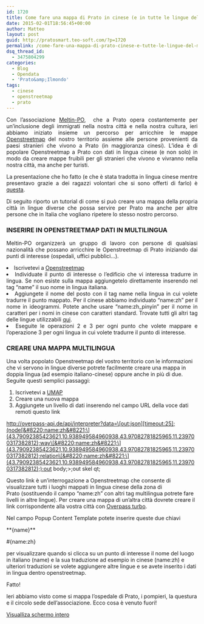 ```yaml
---
id: 1720
title: Come fare una mappa di Prato in cinese (e in tutte le lingue del mondo) con openstreetmap
date: 2015-02-01T18:56:45+00:00
author: Matteo
layout: post
guid: http://pratosmart.teo-soft.com/?p=1720
permalink: /come-fare-una-mappa-di-prato-cinese-e-tutte-le-lingue-del-mondo-con-openstreetmap/
dsq_thread_id:
  - 3475804299
categories:
  - Blog
  - Opendata
  - 'Prato&amp;Ilmondo'
tags:
  - cinese
  - openstreetmap
  - prato
---
```

<p style="text-align: justify;">
  Con l&#8217;associazione <a href="https://www.facebook.com/meltinpo?fref=ts" target="_blank">Meltin-PO</a>,  che a Prato opera costantemente per un&#8217;inclusione degli immigrati nella nostra città e nella nostra cultura, ieri abbiamo iniziato insieme un percorso per arricchire le mappe <a href="http://www.openstreetmap.org/" target="_blank">Openstreetmap</a> del nostro territorio assieme alle persone provenienti da paesi stranieri che vivono a Prato (in maggioranza cinesi). L&#8217;idea è di popolare Openstreetmap a Prato con dati in lingua cinese (e non solo) in modo da creare mappe fruibili per gli stranieri che vivono e vivranno nella nostra città, ma anche per turisti.
</p>

<p style="text-align: justify;">
  La presentazione che ho fatto (e che è stata tradotta in lingua cinese mentre presentavo grazie a dei ragazzi volontari che si sono offerti di farlo) è <a href="http://www.slideshare.net/pratosmart/mappare-prato-anche-in-cinese" target="_blank">questa</a>.
</p>

<p style="text-align: justify;">
  Di seguito riporto un tutorial di come si può creare una mappa della propria città in lingue diverse che possa servire per Prato ma anche per altre persone che in Italia che vogliano ripetere lo stesso nostro percorso.
</p>

<h3 style="text-align: justify;">
  INSERIRE IN OPENSTREETMAP DATI IN MULTILINGUA
</h3>

<p style="text-align: justify;">
  Meltin-PO organizzerà un gruppo di lavoro con persone di qualsiasi nazionalità che possano arricchire le Openstreetmap di Prato iniziando dai punti di interesse (ospedali, uffici pubblici&#8230;).
</p>

<li style="text-align: justify;">
  Iscrivetevi a <a href="www.openstreetmap.org" target="_blank">Openstreetmap</a>
</li>
<li style="text-align: justify;">
  Individuate il punto di interesse o l&#8217;edificio che vi interessa tradurre in lingua. Se non esiste sulla mappa aggiungetelo direttamente inserendo nel tag &#8220;name&#8221; il suo nome in lingua italiana.
</li>
<li style="text-align: justify;">
  Aggiungete il nome del posto con il tag name nella lingua in cui volete tradurre il punto mappato. Per il cinese abbiamo individuato &#8220;name:zh&#8221; per il nome in ideogrammi. Potete anche usare &#8220;name:zh_pinyin&#8221; per il nome in caratteri per i nomi in cinese con caratteri standard. Trovate tutti gli altri tag delle lingue utilizzabili <a href="http://wiki.openstreetmap.org/wiki/Multilingual_names" target="_blank">qui</a>.
</li>
<li style="text-align: justify;">
  Eseguite le operazioni 2 e 3 per ogni punto che volete mappare e l&#8217;operazione 3 per ogni lingua in cui volete tradurre il punto di interesse.
</li>

### CREARE UNA MAPPA MULTILINGUA

Una volta popolato Openstreetmap del vostro territorio con le informazioni che vi servono in lingue diverse potrete facilmente creare una mappa in doppia lingua (ad esempio italiano-cinese) oppure anche in più di due. Seguite questi semplici passaggi:

  1. Iscrivetevi a <a href="http://umap.openstreetmap.fr/it/" target="_blank">UMAP</a>
  2. Creare una nuova mappa
  3. Aggiungete un livello di dati inserendo nel campo URL della voce dati remoti questo link

http://overpass-api.de/api/interpreter?data=\[out:json][timeout:25];(node[&#8220;name:zh&#8221;\](43.79092385423621,10.938949584960938,43.97082781825965,11.239700317382812);way\[&#8220;name:zh&#8221;\](43.79092385423621,10.938949584960938,43.97082781825965,11.239700317382812);relation\[&#8220;name:zh&#8221;\](43.79092385423621,10.938949584960938,43.97082781825965,11.239700317382812););out body;>;out skel qt;

Questo link è un&#8217;interrogazione a Openstreetmap che consente di visualizzare tutti i luoghi mappati in lingua cinese della zona di Prato (sostituendo il campo &#8220;name:zh&#8221; con altri tag multilingua potrete fare livelli in altre lingue). Per creare una mappa di un&#8217;altra città dovrete creare il link corrispondente alla vostra città con <a href="http://overpass-turbo.eu/" target="_blank">Overpass turbo</a>.

Nel campo Popup Content Template potete inserire queste due chiavi

\*\*{name}\*\*
  
#{name:zh}

per visualizzare quando si clicca su un punto di interesse il nome del luogo in italiano (name) e la sua traduzione ad esempio in cinese (name:zh) e ulteriori traduzioni se volete aggiungere altre lingue e se avete inserito i dati in lingua dentro openstreetmap.

Fatto!

Ieri abbiamo visto come si mappa l&#8217;ospedale di Prato, i pompieri, la questura e il circolo sede dell&#8217;associazione. Ecco cosa è venuto fuori!
  


[Visualliza schermo intero](http://umap.openstreetmap.fr/it/map/mappare-prato-anche-in-cinese_27310)